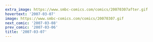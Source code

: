 ```yaml
---
extra_image: https://www.smbc-comics.com/comics/20070307after.gif
hovertext: '2007-03-07'
image: https://www.smbc-comics.com/comics/20070307.gif
next_comic: '2007-03-08'
prev_comic: '2007-03-06'
title: '2007-03-07'
---
```


